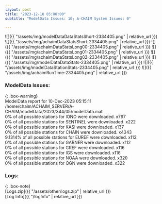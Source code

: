 ```yaml
---
layout: post
title: "2023-12-10 05:00:00"
subtitle: "ModelData Issues: 10; A-CHAIM System Issues: 0"

---
```


![]({{ "/assets/img/modelDataDataStatsShort-2334405.png" | relative_url }})
![]({{ "/assets/img/achaimDataStatsShort-2334405.png" | relative_url }})
![]({{ "/assets/img/achaimDataStatsLong00-2334405.png" | relative_url }})
![]({{ "/assets/img/achaimDataStatsLong01-2334405.png" | relative_url }})
![]({{ "/assets/img/achaimDataStatsLong02-2334405.png" | relative_url }})
![]({{ "/assets/img/modelDataDataStats-2334405.png" | relative_url }})
![]({{ "/assets/img/modelDataStationStats-2334405.png" | relative_url }})
![]({{ "/assets/img/achaimRunTime-2334405.png" | relative_url }})


### ModelData Issues:  
  
{: .box-warning}  
 ModelData report for 10-Dec-2023 05:15:11   
 /home/chaim/ACHAIM_SERVER/A-CHAIM/modelData/2023/344/05/modelData.mat   
 0% of all possible stations for IONO were downloaded. x767   
 0% of all possible stations for SENTINEL were downloaded. x222   
 0% of all possible stations for KASI were downloaded. x137   
 0% of all possible stations for CHAIN were downloaded. x4343   
 9.1314% of all possible stations for EUREF were downloaded. x112   
 0% of all possible stations for GARNER were downloaded. x112   
 0% of all possible stations for GREF were downloaded. x116   
 0% of all possible stations for IGS were downloaded. x116   
 0% of all possible stations for NOAA were downloaded. x320   
 0% of all possible stations for QGN were downloaded. x322   
  


### Logs:  
  
{: .box-note}  
[Logs.zip]({{ "/assets/other/logs.zip" | relative_url }})  
[Log Info]({{ "/logInfo" | relative_url }})  
